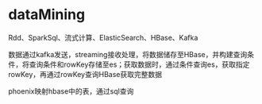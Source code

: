 # dataMining
Rdd、SparkSql、流式计算、ElasticSearch、HBase、Kafka

数据通过kafka发送，streaming接收处理，将数据储存至HBase，并构建查询条件，将查询条件和rowKey存储至es；获取数据时，通过条件查询es，获取指定rowKey，再通过rowKey查询HBase获取完整数据





phoenix映射hbase中的表，通过sql查询